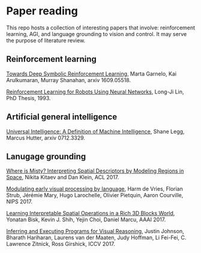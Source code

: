 # Paper reading
This repo hosts a collection of interesting papers that involve: reinforcement learning, AGI, and language grounding to vision and control. It may serve the purpose of literature review.

## Reinforcement learning
[Towards Deep Symbolic Reinforcement Learning](https://arxiv.org/pdf/1609.05518.pdf), Marta Garnelo, Kai Arulkumaran, Murray Shanahan, arxiv 1609.05518.

[Reinforcement Learning for Robots Using Neural Networks](https://pdfs.semanticscholar.org/54c4/cf3a8168c1b70f91cf78a3dc98b671935492.pdf), Long-Ji Lin, PhD Thesis, 1993.

## Artificial general intelligence
[Universal Intelligence: A Definition of Machine Intelligence](https://arxiv.org/pdf/0712.3329.pdf), Shane Legg, Marcus Hutter, arxiv 0712.3329.

## Lanugage grounding
[Where is Misty? Interpreting Spatial Descriptors by Modeling Regions in Space](http://aclweb.org/anthology/D17-1015), 
Nikita Kitaev and Dan Klein, ACL 2017.

[Modulating early visual processing by language](https://arxiv.org/pdf/1707.00683.pdf), Harm de Vries, Florian Strub, Jérémie Mary, Hugo Larochelle, Olivier Pietquin, Aaron Courville, NIPS 2017.

[Learning Interpretable Spatial Operations in a Rich 3D Blocks World](https://arxiv.org/pdf/1712.03463v1.pdf), 
Yonatan Bisk, Kevin J. Shih, Yejin Choi, Daniel Marcu, AAAI 2017.

[Inferring and Executing Programs for Visual Reasoning](https://arxiv.org/pdf/1705.03633.pdf),
Justin Johnson, Bharath Hariharan, Laurens van der Maaten, Judy Hoffman, Li Fei-Fei, C. Lawrence Zitnick, Ross Girshick, ICCV 2017.
